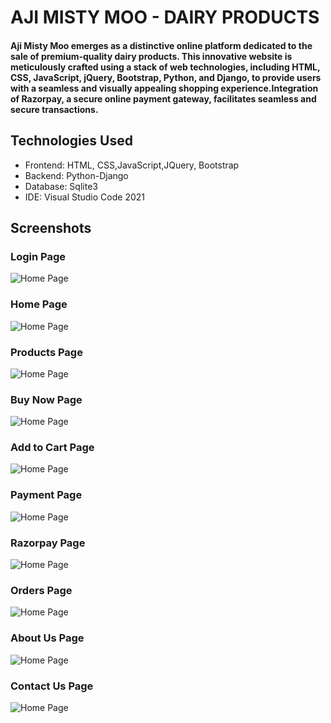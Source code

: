# AJI MISTY MOO - DAIRY PRODUCTS

#### Aji Misty Moo emerges as a distinctive online platform dedicated to the sale of premium-quality dairy products. This innovative website is meticulously crafted using a stack of web technologies, including HTML, CSS, JavaScript, jQuery, Bootstrap, Python, and Django, to provide users with a seamless and visually appealing shopping experience.Integration of Razorpay, a secure online payment gateway, facilitates seamless and secure transactions. 


## Technologies Used
- Frontend: HTML, CSS,JavaScript,JQuery, Bootstrap
- Backend: Python-Django
- Database: Sqlite3
- IDE: Visual Studio Code 2021

## Screenshots
### Login Page 
![Home Page](screenshots/login.png)
### Home Page 
![Home Page](screenshots/home.png)
### Products Page 
![Home Page](screenshots/products.png)
### Buy Now Page 
![Home Page](screenshots/buy.png)
### Add to Cart Page 
![Home Page](screenshots/cart.png)
### Payment Page 
![Home Page](screenshots/payment.png)
### Razorpay Page 
![Home Page](screenshots/razorpay.png)
### Orders Page 
![Home Page](screenshots/orders.png)
### About Us Page 
![Home Page](screenshots/aboutus.png)
### Contact Us Page 
![Home Page](screenshots/contactus.png)
